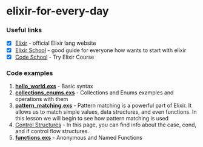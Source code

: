 # elixir-for-every-day


### Useful links
- [x] [Elixir](http://elixir-lang.org/) - official Elixir lang website
- [x] [Elixir School](https://elixirschool.com/en/) - good guide for everyone how wants to start with elixir
- [x] [Code School](https://www.codeschool.com/courses/try-elixir?utm_source=elixir_home&utm_medium=referral) - Try Elixir Course
### Code examples 

1. **[hello_world.exs](basics/hello_world.exs)** - Basic syntax
2. **[collections_enums.exs](basics/collections_enums.exs)** - Collections and Enums examples and operations with them
3. **[pattern_matching.exs](basics/pattern_matching.exs)** - Pattern matching is a powerful part of Elixir. It allows us to match simple values, data structures, and even functions. In this lesson we will begin to see how pattern matching is used
4. [Control Structures](https://elixir-lang.org/getting-started/case-cond-and-if.html#cond) - In this page, you can find info about the case, cond, and if control flow structures.
5. **[functions.exs](basics/functions.exs)** - Anonymous and Named Functions                                                                                          
